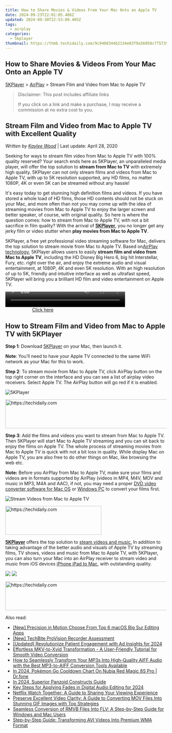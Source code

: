 ```yaml
---
title: How to Share Movies & Videos From Your Mac Onto an Apple TV
date: 2024-09-23T22:01:05.486Z
updated: 2024-09-30T22:53:09.405Z
tags:
  - airplay
categories:
  - 5kplayer
thumbnail: https://thmb.techidaily.com/9c9468344b2134e03f9a56958c7757399982c5d29eede76c4f6e8b74b7163ad3.jpg
---
```


## How to Share Movies & Videos From Your Mac Onto an Apple TV

[5KPlayer](https://tools.techidaily.com/5kplayer/products/) \> [AirPlay](https://tools.techidaily.com/5kplayer/airplay/) \> Stream Film and Video from Mac to Apple TV

>  Disclaimer: This post includes affiliate links
>
>  If you click on a link and make a purchase, I may receive a commission at no extra cost to you.
>

## Stream Film and Video from Mac to Apple TV with Excellent Quality

 _Written by [Kaylee Wood](https://www.quora.com/profile/Amanda-Hu-21)_ | Last update: April 28, 2020

Seeking for ways to stream film video from Mac to Apple TV with 100% quality reserved? Your search ends here as 5KPlayer, an unparalleled media player, will offer the top solution to **stream from Mac to TV** with extremely high quality. 5KPlayer can not only stream films and videos from Mac to Apple TV, with up to 5K resolution supported, any HD films, no matter 1080P, 4K or even 5K can be streamed without any hassle! 

It's easy today to get stunning high definition films and videos. If you have stored a whole load of HD films, those HD contents should not be stuck on your Mac, and more often than not you may come up with the idea of streaming movies from Mac to Apple TV to enjoy the larger screen and better speaker, of course, with original quality. So here is where the question comes: how to stream from Mac to Apple TV, with not a bit sacrifice in film quality? With the arrival of [**5KPlayer**](https://tools.techidaily.com/5kplayer/products/), you no longer get any jerky film or video stutter when **play movies from Mac to Apple TV**.

5KPlayer, a free yet professional video streaming software for Mac, delivers the top solution to stream movie from Mac to Apple TV. Based on[AirPlay technology](https://tools.techidaily.com/5kplayer/airplay/), 5KPlayer allows users to easily **stream film and video from Mac to Apple TV**, including the HD Disney Big Hero 6, big hit Interstellar, Fury, etc. right over the air, and enjoy the extreme audio and visual entertainment, at 1080P, 4K and even 5K resolution. With an high resolution of up to 5K, friendly and intuitive interface as well as ultrafast speed, 5KPlayer will bring you a brilliant HD film and video entertainment on Apple TV.

<!-- affiliate ads begin -->
<span id="1936838">
					<video width="374" height="48" style="cursor:pointer"
           poster="//a.impactradius-go.com/display-clicktoplayimage/1936838.png"
           onclick="if(!this.playClicked){this.play();this.setAttribute('controls',true);this.playClicked=true;}">
	   <source src="//a.impactradius-go.com/display-ad/18409-1936838">
	   <img src="//a.impactradius-go.com/display-clicktoplayimage/1936838.png" style="border: none; height: 100%; width: 100%; object-fit: contain">
	</video>
	<div style="width:234px;text-align:center"><a href="javascript:window.open(decodeURIComponent('https%3A%2F%2Fcoinrule.sjv.io%2Fc%2F5597632%2F1936838%2F18409'), '_blank');void(0);">Click here</a></div>
</span>
<img height="0" width="0" src="https://imp.pxf.io/i/5597632/1936838/18409" style="position:absolute;visibility:hidden;" border="0" />
<!-- affiliate ads end -->

## How to Stream Film and Video from Mac to Apple TV with 5KPlayer

**Step 1**: Download [5KPlayer](https://tools.techidaily.com/5kplayer/products/) on your Mac, then launch it.

**Note**: You'll need to have your Apple TV connected to the same WiFi network as your Mac for this to work.

**Step 2**: To stream movie from Mac to Apple TV, click AirPlay button on the top right corner on the interface and you can see a list of airplay video receivers. Select Apple TV. The AirPlay button will go red if it is enabled. 

![5KPlayer](https://www.5kplayer.com/airplay/img/5kplayer-airplay.jpg) 

<!-- affiliate ads begin -->
<a href="https://appsumo.8odi.net/c/5597632/2100537/7443" target="_top" id="2100537">
  <img src="//a.impactradius-go.com/display-ad/7443-2100537" border="0" alt="https://techidaily.com" width="728" height="90"/>
</a>
<img height="0" width="0" src="https://appsumo.8odi.net/i/5597632/2100537/7443" style="position:absolute;visibility:hidden;" border="0" />
<!-- affiliate ads end -->

**Step 3**: Add the films and videos you want to stream from Mac to Apple TV. Then 5KPlayer will start Mac to Apple TV streaming and you can sit back to enjoy the films on Apple TV. The whole process of streaming movies from Mac to Apple TV is quick with not a bit loss in quality. While display Mac on Apple TV, you are also free to do other things on Mac, like browsing the web etc. 

**Note:** Before you AirPlay from Mac to Apple TV, make sure your films and videos are in formats supported by AirPlay (videos in MP4, M4V, MOV and music in MP3, M4A and AAC), if not, you may need a proper [DVD video converter software for Mac OS](https://tools.techidaily.com/5kplayer/products/) or [Windows PC](https://tools.techidaily.com/5kplayer/products/) to convert your films first. 

![Stream Videos from Mac to Apple TV](https://www.5kplayer.com/airplay/img/airplay-videos.jpg) 

<!-- affiliate ads begin -->
<a href="https://aidotcom.pxf.io/c/5597632/2129042/19576" target="_top" id="2129042">
  <img src="//a.impactradius-go.com/display-ad/19576-2129042" border="0" alt="https://techidaily.com" width="300" height="90"/>
</a>
<img height="0" width="0" src="https://aidotcom.pxf.io/i/5597632/2129042/19576" style="position:absolute;visibility:hidden;" border="0" />
<!-- affiliate ads end -->

[**5KPlayer**](https://tools.techidaily.com/5kplayer/products/) offers the top solution to [steam videos and music.](https://tools.techidaily.com/5kplayer/airplay/) In addition to taking advantage of the better audio and visuals of Apple TV by streaming films, TV shows, videos and music from Mac to Apple TV, with 5KPlayer, you can also turn your Mac into an AirPlay receiver to stream video and music from iOS devices [iPhone iPad to Mac](https://tools.techidaily.com/5kplayer/airplay/), with outstanding quality.

[![](https://www.5kplayer.com/airplay/../button/freedownbackmac.png)](https://tools.techidaily.com/5kplayer/products/) [![](https://www.5kplayer.com/airplay/../button/freedownwhitewin.png)](https://tools.techidaily.com/5kplayer/products/)

<!-- affiliate ads begin -->
<a href="https://aligracehair.sjv.io/c/5597632/2087267/19272" target="_top" id="2087267">
  <img src="//a.impactradius-go.com/display-ad/19272-2087267" border="0" alt="https://techidaily.com" width="728" height="90"/>
</a>
<img height="0" width="0" src="https://aligracehair.sjv.io/i/5597632/2087267/19272" style="position:absolute;visibility:hidden;" border="0" />
<!-- affiliate ads end -->

<ins class="adsbygoogle"
     style="display:block"
     data-ad-format="autorelaxed"
     data-ad-client="ca-pub-7571918770474297"
     data-ad-slot="1223367746"></ins>

<ins class="adsbygoogle"
     style="display:block"
     data-ad-client="ca-pub-7571918770474297"
     data-ad-slot="8358498916"
     data-ad-format="auto"
     data-full-width-responsive="true"></ins>

<span class="atpl-alsoreadstyle">Also read:</span>
<div><ul>
<li><a href="https://extra-approaches.techidaily.com/new-precision-in-motion-choose-from-top-6-macos-big-sur-editing-apps/"><u>[New] Precision in Motion Choose From Top 6 macOS Big Sur Editing Apps</u></a></li>
<li><a href="https://screen-mirroring-recording.techidaily.com/new-techbite-provision-recorder-assessment/"><u>[New] TechBite ProVision Recorder Assessment</u></a></li>
<li><a href="https://fox-blue.techidaily.com/updated-revolutionize-patient-engagement-with-ad-insights-for-2024/"><u>[Updated] Revolutionize Patient Engagement with Ad Insights for 2024</u></a></li>
<li><a href="https://media-tips.techidaily.com/effortless-mkv-to-xvid-transformation-a-user-friendly-tutorial-for-smooth-video-conversion/"><u>Effortless MKV-to-Xvid Transformation - A User-Friendly Tutorial for Smooth Video Conversion</u></a></li>
<li><a href="https://media-tips.techidaily.com/how-to-seamlessly-transform-your-mp3s-into-high-quality-aiff-audio-with-the-best-mp3-to-aiff-conversion-tools-available/"><u>How to Seamlessly Transform Your MP3s Into High-Quality AIFF Audio with the Best MP3-to-AIFF Conversion Tools Available</u></a></li>
<li><a href="https://pokemon-go-android.techidaily.com/in-2024-pokemon-go-cooldown-chart-on-nubia-red-magic-8s-pro-drfone-by-drfone-virtual-android/"><u>In 2024, Pokémon Go Cooldown Chart On Nubia Red Magic 8S Pro | Dr.fone</u></a></li>
<li><a href="https://some-guidance.techidaily.com/in-2024-superior-panzoid-constructs-guide/"><u>In 2024, Superior Panzoid Constructs Guide</u></a></li>
<li><a href="https://fox-boxes.techidaily.com/key-steps-for-applying-fades-in-digital-audio-editing-for-2024/"><u>Key Steps for Applying Fades in Digital Audio Editing for 2024</u></a></li>
<li><a href="https://tech-renaissance.techidaily.com/netflix-watch-together-a-guide-to-sharing-your-viewing-experience/"><u>Netflix Watch Together: A Guide to Sharing Your Viewing Experience</u></a></li>
<li><a href="https://media-tips.techidaily.com/preserve-excellent-video-clarity-a-guide-to-converting-mov-files-into-stunning-gif-images-with-top-strategies/"><u>Preserve Excellent Video Clarity: A Guide to Converting MOV Files Into Stunning GIF Images with Top Strategies</u></a></li>
<li><a href="https://media-tips.techidaily.com/seamless-conversion-of-rmvb-files-into-flv-a-step-by-step-guide-for-windows-and-mac-users/"><u>Seamless Conversion of RMVB Files Into FLV: A Step-by-Step Guide for Windows and Mac Users</u></a></li>
<li><a href="https://media-tips.techidaily.com/step-by-step-guide-transforming-avi-videos-into-premium-wma-format/"><u>Step-by-Step Guide: Transforming AVI Videos Into Premium WMA Format</u></a></li>
</ul></div>

